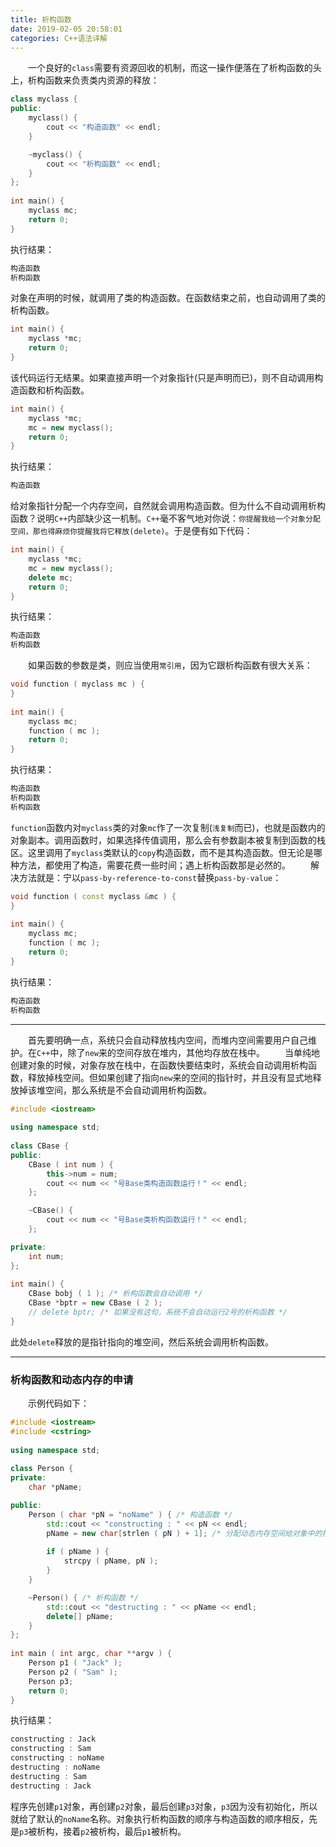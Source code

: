 ```yaml
---
title: 析构函数
date: 2019-02-05 20:58:01
categories: C++语法详解
---
```

&emsp;&emsp;一个良好的`class`需要有资源回收的机制，而这一操作便落在了析构函数的头上，析构函数来负责类内资源的释放：

``` cpp
class myclass {
public:
    myclass() {
        cout << "构造函数" << endl;
    }

    ~myclass() {
        cout << "析构函数" << endl;
    }
};
​
int main() {
    myclass mc;
    return 0;
}
```

执行结果：

``` cpp
构造函数
析构函数
```

对象在声明的时候，就调用了类的构造函数。在函数结束之前，也自动调用了类的析构函数。

``` cpp
int main() {
    myclass *mc;
    return 0;
}
```

该代码运行无结果。如果直接声明一个对象指针(只是声明而已)，则不自动调用构造函数和析构函数。

``` cpp
int main() {
    myclass *mc;
    mc = new myclass();
    return 0;
}
```

执行结果：

``` cpp
构造函数
```

给对象指针分配一个内存空间，自然就会调用构造函数。但为什么不自动调用析构函数？说明`C++`内部缺少这一机制。`C++`毫不客气地对你说：`你提醒我给一个对象分配空间，那也得麻烦你提醒我将它释放(delete)`。于是便有如下代码：

``` cpp
int main() {
    myclass *mc;
    mc = new myclass();
    delete mc;
    return 0;
}
```

执行结果：

``` cpp
构造函数
析构函数
```

&emsp;&emsp;如果函数的参数是类，则应当使用`常引用`，因为它跟析构函数有很大关系：

``` cpp
void function ( myclass mc ) {
}
​
int main() {
    myclass mc;
    function ( mc );
    return 0;
}
```

执行结果：

``` cpp
构造函数
析构函数
析构函数
```

`function`函数内对`myclass`类的对象`mc`作了一次复制(`浅复制`而已)，也就是函数内的对象副本。调用函数时，如果选择传值调用，那么会有参数副本被复制到函数的栈区。这里调用了`myclass`类默认的`copy`构造函数，而不是其构造函数。但无论是哪种方法，都使用了构造，需要花费一些时间；遇上析构函数那是必然的。
&emsp;&emsp;解决方法就是：宁以`pass-by-reference-to-const`替换`pass-by-value`：

``` cpp
void function ( const myclass &mc ) {
}
​
int main() {
    myclass mc;
    function ( mc );
    return 0;
}
```

执行结果：

``` cpp
构造函数
析构函数
```

---

&emsp;&emsp;首先要明确一点，系统只会自动释放栈内空间，而堆内空间需要用户自己维护。在`C++`中，除了`new`来的空间存放在堆内，其他均存放在栈中。
&emsp;&emsp;当单纯地创建对象的时候，对象存放在栈中，在函数快要结束时，系统会自动调用析构函数，释放掉栈空间。但如果创建了指向`new`来的空间的指针时，并且没有显式地释放掉该堆空间，那么系统是不会自动调用析构函数。

``` cpp
#include <iostream>
​
using namespace std;
​
class CBase {
public:
    CBase ( int num ) {
        this->num = num;
        cout << num << "号Base类构造函数运行！" << endl;
    };

    ~CBase() {
        cout << num << "号Base类析构函数运行！" << endl;
    };

private:
    int num;
};
​
int main() {
    CBase bobj ( 1 ); /* 析构函数会自动调用 */
    CBase *bptr = new CBase ( 2 );
    // delete bptr; /* 如果没有这句，系统不会自动运行2号的析构函数 */
}
```

此处`delete`释放的是指针指向的堆空间，然后系统会调用析构函数。

---

### 析构函数和动态内存的申请

&emsp;&emsp;示例代码如下：

``` cpp
#include <iostream>
#include <cstring>
​
using namespace std;
​
class Person {
private:
    char *pName;

public:
    Person ( char *pN = "noName" ) { /* 构造函数 */
        std::cout << "constructing : " << pN << endl;
        pName = new char[strlen ( pN ) + 1]; /* 分配动态内存空间给对象中的指针成员 */
​
        if ( pName ) {
            strcpy ( pName, pN );
        }
    }

    ~Person() { /* 析构函数 */
        std::cout << "destructing : " << pName << endl;
        delete[] pName;
    }
};
​
int main ( int argc, char **argv ) {
    Person p1 ( "Jack" );
    Person p2 ( "Sam" );
    Person p3;
    return 0;
}
```

执行结果：

``` cpp
constructing : Jack
constructing : Sam
constructing : noName
destructing : noName
destructing : Sam
destructing : Jack
```

程序先创建`p1`对象，再创建`p2`对象，最后创建`p3`对象，`p3`因为没有初始化，所以就给了默认的`noName`名称。对象执行析构函数的顺序与构造函数的顺序相反，先是`p3`被析构，接着`p2`被析构，最后`p1`被析构。